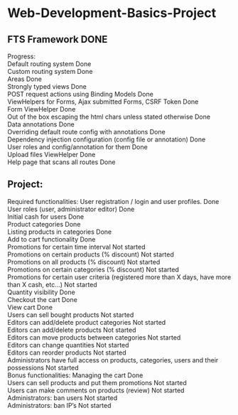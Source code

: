 # Web-Development-Basics-Project
<h2>FTS Framework DONE<br /></h2>
<p>
Progress: <br />
Default routing system Done <br />
Custom routing system Done <br />
Areas Done <br />
Strongly typed views Done <br />
POST request actions using Binding Models Done <br />
ViewHelpers for Forms, Ajax submitted Forms, CSRF Token Done <br />
Form ViewHelper Done <br />
Out of the box escaping the html chars unless stated otherwise Done <br />
Data annotations Done <br />
Overriding default route config with annotations Done <br />
Dependency injection configuration (config file or annotation) Done <br />
User roles and config/annotation for them Done <br />
Upload files ViewHelper Done <br />
Help page that scans all routes  Done <br />
</p>
<h2>Project: <br /></h2>
Required functionalities:
User registration / login and user profiles. Done <br />
User roles (user, administrator editor) Done <br />
Initial cash for users Done <br />
Product categories Done <br />
Listing products in categories Done <br />
Add to cart functionality Done <br />
Promotions for certain time interval Not started <br />
Promotions on certain products (% discount) Not started <br />
Promotions on all products (% discount)  Not started <br />
Promotions on certain categories (% discount) Not started <br />
Promotions for certain user criteria (registered more than X days, have more than X cash, etc…) Not started <br />
Quantity visibility Done <br />
Checkout the cart  Done <br />
View cart Done <br />
Users can sell bought products  Not started <br />
Editors can add/delete product categories  Not started <br />
Editors can add/delete products  Not started <br />
Editors can move products between categories  Not started <br />
Editors can change quantities  Not started <br />
Editors can reorder products  Not started <br />
Administrators have full access on products, categories, users and their possessions  Not started <br />
Bonus functionalities:
Managing the cart  Done <br />
Users can sell products and put them promotions  Not started <br />
Users can make comments on products (review)  Not started <br />
Administrators: ban users  Not started <br />
Administrators: ban IP’s  Not started <br />
